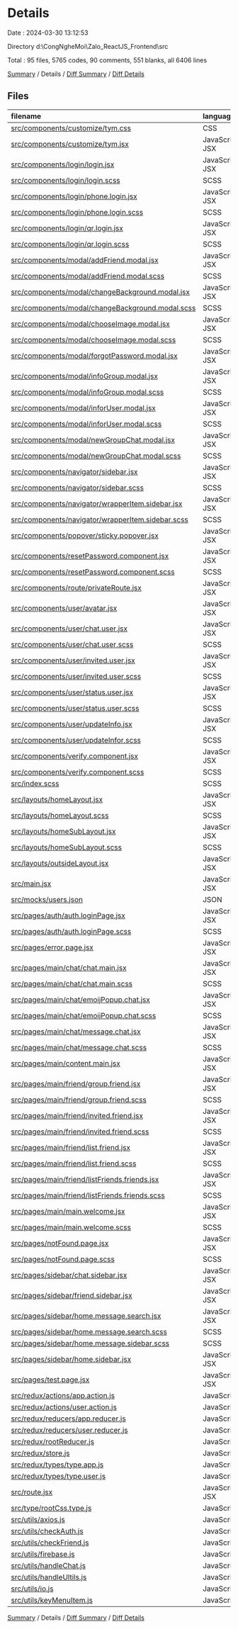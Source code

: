 # Details

Date : 2024-03-30 13:12:53

Directory d:\\CongNgheMoi\\Zalo_ReactJS_Frontend\\src

Total : 95 files,  5765 codes, 90 comments, 551 blanks, all 6406 lines

[Summary](results.md) / Details / [Diff Summary](diff.md) / [Diff Details](diff-details.md)

## Files
| filename | language | code | comment | blank | total |
| :--- | :--- | ---: | ---: | ---: | ---: |
| [src/components/customize/tym.css](/src/components/customize/tym.css) | CSS | 60 | 0 | 6 | 66 |
| [src/components/customize/tym.jsx](/src/components/customize/tym.jsx) | JavaScript JSX | 71 | 0 | 2 | 73 |
| [src/components/login/login.jsx](/src/components/login/login.jsx) | JavaScript JSX | 30 | 1 | 7 | 38 |
| [src/components/login/login.scss](/src/components/login/login.scss) | SCSS | 24 | 0 | 1 | 25 |
| [src/components/login/phone.login.jsx](/src/components/login/phone.login.jsx) | JavaScript JSX | 65 | 0 | 8 | 73 |
| [src/components/login/phone.login.scss](/src/components/login/phone.login.scss) | SCSS | 13 | 0 | 1 | 14 |
| [src/components/login/qr.login.jsx](/src/components/login/qr.login.jsx) | JavaScript JSX | 67 | 6 | 3 | 76 |
| [src/components/login/qr.login.scss](/src/components/login/qr.login.scss) | SCSS | 13 | 0 | 1 | 14 |
| [src/components/modal/addFriend.modal.jsx](/src/components/modal/addFriend.modal.jsx) | JavaScript JSX | 86 | 4 | 11 | 101 |
| [src/components/modal/addFriend.modal.scss](/src/components/modal/addFriend.modal.scss) | SCSS | 8 | 0 | 1 | 9 |
| [src/components/modal/changeBackground.modal.jsx](/src/components/modal/changeBackground.modal.jsx) | JavaScript JSX | 81 | 1 | 15 | 97 |
| [src/components/modal/changeBackground.modal.scss](/src/components/modal/changeBackground.modal.scss) | SCSS | 47 | 1 | 1 | 49 |
| [src/components/modal/chooseImage.modal.jsx](/src/components/modal/chooseImage.modal.jsx) | JavaScript JSX | 82 | 0 | 12 | 94 |
| [src/components/modal/chooseImage.modal.scss](/src/components/modal/chooseImage.modal.scss) | SCSS | 41 | 0 | 2 | 43 |
| [src/components/modal/forgotPassword.modal.jsx](/src/components/modal/forgotPassword.modal.jsx) | JavaScript JSX | 73 | 0 | 14 | 87 |
| [src/components/modal/infoGroup.modal.jsx](/src/components/modal/infoGroup.modal.jsx) | JavaScript JSX | 38 | 0 | 5 | 43 |
| [src/components/modal/infoGroup.modal.scss](/src/components/modal/infoGroup.modal.scss) | SCSS | 7 | 0 | 1 | 8 |
| [src/components/modal/inforUser.modal.jsx](/src/components/modal/inforUser.modal.jsx) | JavaScript JSX | 231 | 1 | 23 | 255 |
| [src/components/modal/inforUser.modal.scss](/src/components/modal/inforUser.modal.scss) | SCSS | 151 | 0 | 7 | 158 |
| [src/components/modal/newGroupChat.modal.jsx](/src/components/modal/newGroupChat.modal.jsx) | JavaScript JSX | 248 | 6 | 19 | 273 |
| [src/components/modal/newGroupChat.modal.scss](/src/components/modal/newGroupChat.modal.scss) | SCSS | 104 | 0 | 2 | 106 |
| [src/components/navigator/sidebar.jsx](/src/components/navigator/sidebar.jsx) | JavaScript JSX | 152 | 1 | 17 | 170 |
| [src/components/navigator/sidebar.scss](/src/components/navigator/sidebar.scss) | SCSS | 41 | 0 | 4 | 45 |
| [src/components/navigator/wrapperItem.sidebar.jsx](/src/components/navigator/wrapperItem.sidebar.jsx) | JavaScript JSX | 11 | 0 | 2 | 13 |
| [src/components/navigator/wrapperItem.sidebar.scss](/src/components/navigator/wrapperItem.sidebar.scss) | SCSS | 19 | 0 | 1 | 20 |
| [src/components/popover/sticky.popover.jsx](/src/components/popover/sticky.popover.jsx) | JavaScript JSX | 48 | 0 | 9 | 57 |
| [src/components/resetPassword.component.jsx](/src/components/resetPassword.component.jsx) | JavaScript JSX | 136 | 0 | 15 | 151 |
| [src/components/resetPassword.component.scss](/src/components/resetPassword.component.scss) | SCSS | 34 | 0 | 5 | 39 |
| [src/components/route/privateRoute.jsx](/src/components/route/privateRoute.jsx) | JavaScript JSX | 10 | 0 | 1 | 11 |
| [src/components/user/avatar.jsx](/src/components/user/avatar.jsx) | JavaScript JSX | 40 | 0 | 2 | 42 |
| [src/components/user/chat.user.jsx](/src/components/user/chat.user.jsx) | JavaScript JSX | 65 | 0 | 5 | 70 |
| [src/components/user/chat.user.scss](/src/components/user/chat.user.scss) | SCSS | 28 | 0 | 3 | 31 |
| [src/components/user/invited.user.jsx](/src/components/user/invited.user.jsx) | JavaScript JSX | 49 | 0 | 7 | 56 |
| [src/components/user/invited.user.scss](/src/components/user/invited.user.scss) | SCSS | 47 | 0 | 1 | 48 |
| [src/components/user/status.user.jsx](/src/components/user/status.user.jsx) | JavaScript JSX | 71 | 0 | 5 | 76 |
| [src/components/user/status.user.scss](/src/components/user/status.user.scss) | SCSS | 25 | 2 | 1 | 28 |
| [src/components/user/updateInfo.jsx](/src/components/user/updateInfo.jsx) | JavaScript JSX | 81 | 1 | 12 | 94 |
| [src/components/user/updateInfor.scss](/src/components/user/updateInfor.scss) | SCSS | 22 | 0 | 0 | 22 |
| [src/components/verify.component.jsx](/src/components/verify.component.jsx) | JavaScript JSX | 212 | 8 | 19 | 239 |
| [src/components/verify.component.scss](/src/components/verify.component.scss) | SCSS | 114 | 4 | 13 | 131 |
| [src/index.scss](/src/index.scss) | SCSS | 34 | 0 | 3 | 37 |
| [src/layouts/homeLayout.jsx](/src/layouts/homeLayout.jsx) | JavaScript JSX | 64 | 3 | 7 | 74 |
| [src/layouts/homeLayout.scss](/src/layouts/homeLayout.scss) | SCSS | 5 | 0 | 1 | 6 |
| [src/layouts/homeSubLayout.jsx](/src/layouts/homeSubLayout.jsx) | JavaScript JSX | 101 | 1 | 8 | 110 |
| [src/layouts/homeSubLayout.scss](/src/layouts/homeSubLayout.scss) | SCSS | 7 | 0 | 1 | 8 |
| [src/layouts/outsideLayout.jsx](/src/layouts/outsideLayout.jsx) | JavaScript JSX | 10 | 0 | 2 | 12 |
| [src/main.jsx](/src/main.jsx) | JavaScript JSX | 19 | 0 | 7 | 26 |
| [src/mocks/users.json](/src/mocks/users.json) | JSON | 19 | 0 | 0 | 19 |
| [src/pages/auth/auth.loginPage.jsx](/src/pages/auth/auth.loginPage.jsx) | JavaScript JSX | 45 | 1 | 7 | 53 |
| [src/pages/auth/auth.loginPage.scss](/src/pages/auth/auth.loginPage.scss) | SCSS | 36 | 2 | 4 | 42 |
| [src/pages/error.page.jsx](/src/pages/error.page.jsx) | JavaScript JSX | 30 | 0 | 4 | 34 |
| [src/pages/main/chat/chat.main.jsx](/src/pages/main/chat/chat.main.jsx) | JavaScript JSX | 542 | 16 | 57 | 615 |
| [src/pages/main/chat/chat.main.scss](/src/pages/main/chat/chat.main.scss) | SCSS | 321 | 7 | 8 | 336 |
| [src/pages/main/chat/emoijPopup.chat.jsx](/src/pages/main/chat/emoijPopup.chat.jsx) | JavaScript JSX | 94 | 0 | 10 | 104 |
| [src/pages/main/chat/emoijPopup.chat.scss](/src/pages/main/chat/emoijPopup.chat.scss) | SCSS | 21 | 5 | 1 | 27 |
| [src/pages/main/chat/message.chat.jsx](/src/pages/main/chat/message.chat.jsx) | JavaScript JSX | 214 | 1 | 19 | 234 |
| [src/pages/main/chat/message.chat.scss](/src/pages/main/chat/message.chat.scss) | SCSS | 138 | 0 | 4 | 142 |
| [src/pages/main/content.main.jsx](/src/pages/main/content.main.jsx) | JavaScript JSX | 73 | 0 | 8 | 81 |
| [src/pages/main/friend/group.friend.jsx](/src/pages/main/friend/group.friend.jsx) | JavaScript JSX | 15 | 0 | 2 | 17 |
| [src/pages/main/friend/group.friend.scss](/src/pages/main/friend/group.friend.scss) | SCSS | 4 | 0 | 1 | 5 |
| [src/pages/main/friend/invited.friend.jsx](/src/pages/main/friend/invited.friend.jsx) | JavaScript JSX | 64 | 0 | 10 | 74 |
| [src/pages/main/friend/invited.friend.scss](/src/pages/main/friend/invited.friend.scss) | SCSS | 41 | 0 | 2 | 43 |
| [src/pages/main/friend/list.friend.jsx](/src/pages/main/friend/list.friend.jsx) | JavaScript JSX | 47 | 0 | 6 | 53 |
| [src/pages/main/friend/list.friend.scss](/src/pages/main/friend/list.friend.scss) | SCSS | 21 | 0 | 1 | 22 |
| [src/pages/main/friend/listFriends.friends.jsx](/src/pages/main/friend/listFriends.friends.jsx) | JavaScript JSX | 32 | 0 | 3 | 35 |
| [src/pages/main/friend/listFriends.friends.scss](/src/pages/main/friend/listFriends.friends.scss) | SCSS | 12 | 0 | 1 | 13 |
| [src/pages/main/main.welcome.jsx](/src/pages/main/main.welcome.jsx) | JavaScript JSX | 85 | 3 | 5 | 93 |
| [src/pages/main/main.welcome.scss](/src/pages/main/main.welcome.scss) | SCSS | 96 | 0 | 1 | 97 |
| [src/pages/notFound.page.jsx](/src/pages/notFound.page.jsx) | JavaScript JSX | 21 | 0 | 2 | 23 |
| [src/pages/notFound.page.scss](/src/pages/notFound.page.scss) | SCSS | 8 | 0 | 2 | 10 |
| [src/pages/sidebar/chat.sidebar.jsx](/src/pages/sidebar/chat.sidebar.jsx) | JavaScript JSX | 62 | 0 | 5 | 67 |
| [src/pages/sidebar/friend.sidebar.jsx](/src/pages/sidebar/friend.sidebar.jsx) | JavaScript JSX | 62 | 0 | 9 | 71 |
| [src/pages/sidebar/home.message.search.jsx](/src/pages/sidebar/home.message.search.jsx) | JavaScript JSX | 62 | 0 | 7 | 69 |
| [src/pages/sidebar/home.message.search.scss](/src/pages/sidebar/home.message.search.scss) | SCSS | 54 | 1 | 2 | 57 |
| [src/pages/sidebar/home.message.sidebar.scss](/src/pages/sidebar/home.message.sidebar.scss) | SCSS | 8 | 0 | 1 | 9 |
| [src/pages/sidebar/home.sidebar.jsx](/src/pages/sidebar/home.sidebar.jsx) | JavaScript JSX | 27 | 0 | 4 | 31 |
| [src/pages/test.page.jsx](/src/pages/test.page.jsx) | JavaScript JSX | 72 | 1 | 6 | 79 |
| [src/redux/actions/app.action.js](/src/redux/actions/app.action.js) | JavaScript | 39 | 0 | 8 | 47 |
| [src/redux/actions/user.action.js](/src/redux/actions/user.action.js) | JavaScript | 20 | 0 | 2 | 22 |
| [src/redux/reducers/app.reducer.js](/src/redux/reducers/app.reducer.js) | JavaScript | 79 | 0 | 5 | 84 |
| [src/redux/reducers/user.reducer.js](/src/redux/reducers/user.reducer.js) | JavaScript | 34 | 0 | 6 | 40 |
| [src/redux/rootReducer.js](/src/redux/rootReducer.js) | JavaScript | 7 | 0 | 2 | 9 |
| [src/redux/store.js](/src/redux/store.js) | JavaScript | 15 | 0 | 4 | 19 |
| [src/redux/types/type.app.js](/src/redux/types/type.app.js) | JavaScript | 29 | 0 | 5 | 34 |
| [src/redux/types/type.user.js](/src/redux/types/type.user.js) | JavaScript | 31 | 0 | 2 | 33 |
| [src/route.jsx](/src/route.jsx) | JavaScript JSX | 64 | 1 | 6 | 71 |
| [src/type/rootCss.type.js](/src/type/rootCss.type.js) | JavaScript | 4 | 0 | 0 | 4 |
| [src/utils/axios.js](/src/utils/axios.js) | JavaScript | 23 | 8 | 9 | 40 |
| [src/utils/checkAuth.js](/src/utils/checkAuth.js) | JavaScript | 16 | 0 | 3 | 19 |
| [src/utils/checkFriend.js](/src/utils/checkFriend.js) | JavaScript | 9 | 0 | 2 | 11 |
| [src/utils/firebase.js](/src/utils/firebase.js) | JavaScript | 13 | 2 | 7 | 22 |
| [src/utils/handleChat.js](/src/utils/handleChat.js) | JavaScript | 12 | 0 | 2 | 14 |
| [src/utils/handleUltils.js](/src/utils/handleUltils.js) | JavaScript | 21 | 0 | 1 | 22 |
| [src/utils/io.js](/src/utils/io.js) | JavaScript | 24 | 2 | 2 | 28 |
| [src/utils/keyMenuItem.js](/src/utils/keyMenuItem.js) | JavaScript | 14 | 0 | 0 | 14 |

[Summary](results.md) / Details / [Diff Summary](diff.md) / [Diff Details](diff-details.md)